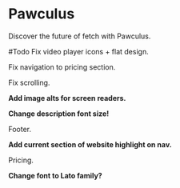 # Pawculus
Discover the future of fetch with Pawculus.

#Todo
Fix video player icons + flat design.

Fix navigation to pricing section.

Fix scrolling.

**Add image alts for screen readers.**

**Change description font size!**

Footer.

**Add current section of website highlight on nav.**

Pricing.

**Change font to Lato family?**

